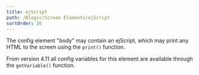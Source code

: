 ```yaml
---
title: ejScript
path: /Blogic/Screen Elements/ejScript
sortOrder: 26
---
```



The config element "body" may contain an ejScript, which may print any HTML to the screen using the `print()` function.


From version 4.11 all config variables for this element are available through the `getVariable()` function.


